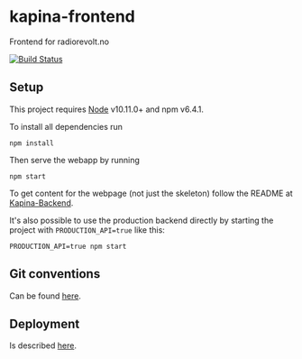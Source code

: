 # kapina-frontend
Frontend for radiorevolt.no

[![Build Status](https://travis-ci.org/Studentmediene/kapina-frontend.svg?branch=master)](https://travis-ci.org/Studentmediene/kapina-frontend)

## Setup

This project requires [Node](https://nodejs.org/en/download/ "Node download") v10.11.0+ and npm v6.4.1.

To install all dependencies run
```
npm install
```

Then serve the webapp by running
```
npm start
```

To get content for the webpage (not just the skeleton) follow the README at [Kapina-Backend](https://github.com/Studentmediene/kapina-backend).

It's also possible to use the production backend directly by starting the project with `PRODUCTION_API=true` like this:

`PRODUCTION_API=true npm start`

## Git conventions

Can be found [here](https://confluence.smint.no/display/IT/Git+conventions).

## Deployment

Is described [here](https://confluence.smint.no/display/IT/Deployment).
